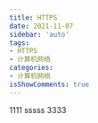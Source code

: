 ```yaml
---
title: HTTPS
date: 2021-11-07
sidebar: 'auto'
tags:
- HTTPS
- 计算机网络
categories:
- 计算机网络
isShowComments: true
---
```


1111
sssss
3333